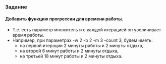 ### Задание

#### Добавить функцию прогрессии для времени работы. 
* Т.е. есть параметр множитель и с каждой итерацией он увеличивает время работы. 
* Например, при параметрах -w 2 -b 2 -m 3 -count 3, будем иметь: 
  - на первой итерации 2 минуты работы и 2 минуты отдыха, 
  - на второй 6 минут работы и 2 минуты отдыха, 
  - на третьей 18 минут работы и 2 минуты отдыха.